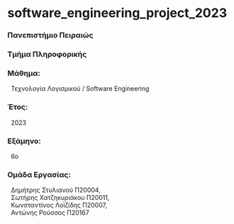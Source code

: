 # software_engineering_project_2023
<h3>Πανεπιστήμιο Πειραιώς</h3>

<h3>Τμήμα Πληροφορικής</h3>

<h3>Μάθημα:</h3>&nbsp;&nbsp;Τεχνολογία Λογισμικού / Software Engineering

<h3>Έτος:</h3>&nbsp;&nbsp;2023

<h3>Εξάμηνο:</h3>&nbsp;&nbsp;6ο

<h3>Ομάδα Εργασίας:</h3>
&nbsp;&nbsp;Δημήτρης Στυλιανού Π20004,<br>
&nbsp;&nbsp;Σωτήρης Χατζηκυριάκου Π20011,<br>
&nbsp;&nbsp;Κωνσταντίνος Λοϊζίδης Π20007,<br>
&nbsp;&nbsp;Αντώνης Ρούσσος Π20167
